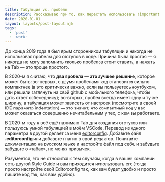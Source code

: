 ```yaml
---
title: Табуляция vs. пробелы
description: Рассказываю про то, как перестать использовать !important в вёрстке
date: 2020-01-01
layout: layouts/post-layout.njk
tags: 
  - 'post'
  - 'work'
---
```

<!-- Excerpt Start -->
До конца 2019 года я был ярым сторонником табуляции и никогда не использовал пробелы для отступов в коде. Причина была простая — я никогда не могу запомнить сколько пробелов стоит ставить, а нажать на Tab — это проще простого.
<!-- Excerpt End -->

В 2020-м я считаю, что **два пробела — это лучшее решение**, которое может быть: во-первых, с двумя пробелами код становится сильно компактнее (а это критически важно, если вы пользуетесь ноутбуком, или решили заглянуть на свой github с мобильного телефона, чтобы дать ответ собеседнику); во-вторых, пробел всегда имеет одну и ту же ширину, а табуляция может зависеть от настроек (посмотрите в своей IDE параметр indentation) — это значит, что компактный код у вас может оказаться совершенно нечитабельным у тех, с кем вы работаете.

В 2020-м году я всё ещё нажимаю Tab для создания отступов или пользуюсь умной табуляцией в моём VSCode. Перевод из одного параметра в другой делает за меня [editorconfig](https://editorconfig.org/). Добавьте файл **.editorconfig** или добавьте плагин в свой редактор. Почитайте [документацию на русском языке](https://docs.microsoft.com/ru-ru/visualstudio/ide/create-portable-custom-editor-options?view=vs-2019) и настройте файл под себя, и забудьте забудьте о «табах», не меняя привычек.

Разумеется, это не относится к тем случаям, когда в вашей компании есть другой Style Guide и вам приходится использовать его (тогда просто настройте свой Editorconfig так, как вам будет удобно и просто пишите код так, как вам удобно).
